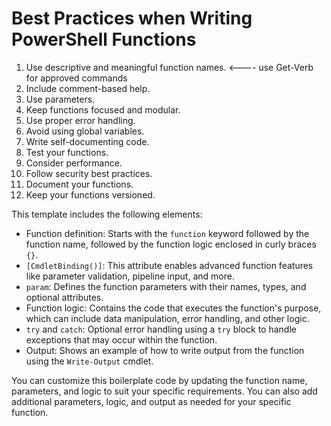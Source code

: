 
# Best Practices when Writing PowerShell Functions

1. Use descriptive and meaningful function names. <---- use Get-Verb for approved commands
2. Include comment-based help.
3. Use parameters.
4. Keep functions focused and modular.
5. Use proper error handling.
6. Avoid using global variables.
7. Write self-documenting code.
8. Test your functions.
9. Consider performance.
10. Follow security best practices.
11. Document your functions.
12. Keep your functions versioned.

This template includes the following elements:

- Function definition: Starts with the `function` keyword followed by the function name, followed by the function logic enclosed in curly braces `{}`.
- `[CmdletBinding()]`: This attribute enables advanced function features like parameter validation, pipeline input, and more.
- `param`: Defines the function parameters with their names, types, and optional attributes.
- Function logic: Contains the code that executes the function's purpose, which can include data manipulation, error handling, and other logic.
- `try` and `catch`: Optional error handling using a `try` block to handle exceptions that may occur within the function.
- Output: Shows an example of how to write output from the function using the `Write-Output` cmdlet.

You can customize this boilerplate code by updating the function name, parameters, and logic to suit your specific requirements. You can also add additional parameters, logic, and output as needed for your specific function.
